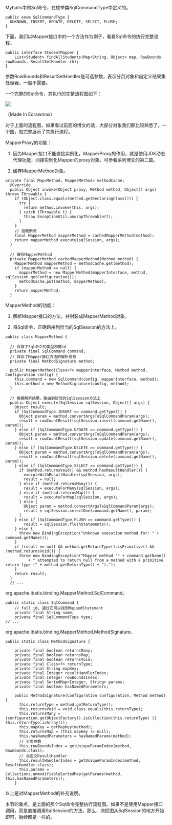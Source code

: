 Mybatis中的Sql命令，在枚举类SqlCommandType中定义的。  


```
public enum SqlCommandType {
  UNKNOWN, INSERT, UPDATE, DELETE, SELECT, FLUSH;
}
```

下面，我们以Mapper接口中的一个方法作为例子，看看Sql命令的执行完整流程。  


```
public interface StudentMapper {
	List<Student> findAllStudents(Map<String, Object> map, RowBounds rowBounds, ResultSetHandler rh);	
}
```

参数RowBounds和ResultSetHandler是可选参数，表示分页对象和自定义结果集处理器，一般不需要。  


一个完整的Sql命令，其执行的完整流程图如下：

![](http://static.oschina.net/uploads/space/2016/0505/181036_SgDu_2727738.jpg)

（Made In Edrawmax）

对于上面的流程图，如果看过前面的博文的话，大部分对象我们都比较熟悉了。一个图，就完整展示了其执行流程。

MapperProxy的功能：

1. 因为Mapper接口不能直接实例化，MapperProxy的作用，就是使用JDK动态代理功能，间接实例化Mapper的proxy对象。可参看系列博文的第二篇。

2. 缓存MapperMethod对象。

```
private final Map<Method, MapperMethod> methodCache;
  @Override
  public Object invoke(Object proxy, Method method, Object[] args) throws Throwable {
    if (Object.class.equals(method.getDeclaringClass())) {
      try {
        return method.invoke(this, args);
      } catch (Throwable t) {
        throw ExceptionUtil.unwrapThrowable(t);
      }
    }
    // 投鞭断流
    final MapperMethod mapperMethod = cachedMapperMethod(method);
    return mapperMethod.execute(sqlSession, args);
  }

  // 缓存MapperMethod
  private MapperMethod cachedMapperMethod(Method method) {
    MapperMethod mapperMethod = methodCache.get(method);
    if (mapperMethod == null) {
      mapperMethod = new MapperMethod(mapperInterface, method, sqlSession.getConfiguration());
      methodCache.put(method, mapperMethod);
    }
    return mapperMethod;
  }
```

  


MapperMethod的功能：

1. 解析Mapper接口的方法，并封装成MapperMethod对象。

2. 将Sql命令，正确路由到恰当的SqlSession的方法上。

```
public class MapperMethod {

  // 保存了Sql命令的类型和键id
  private final SqlCommand command;
  // 保存了Mapper接口方法的解析信息
  private final MethodSignature method;

  public MapperMethod(Class<?> mapperInterface, Method method, Configuration config) {
    this.command = new SqlCommand(config, mapperInterface, method);
    this.method = new MethodSignature(config, method);
  }

  // 根据解析结果，路由到恰当的SqlSession方法上
  public Object execute(SqlSession sqlSession, Object[] args) {
    Object result;
    if (SqlCommandType.INSERT == command.getType()) {
      Object param = method.convertArgsToSqlCommandParam(args);
      result = rowCountResult(sqlSession.insert(command.getName(), param));
    } else if (SqlCommandType.UPDATE == command.getType()) {
      Object param = method.convertArgsToSqlCommandParam(args);
      result = rowCountResult(sqlSession.update(command.getName(), param));
    } else if (SqlCommandType.DELETE == command.getType()) {
      Object param = method.convertArgsToSqlCommandParam(args);
      result = rowCountResult(sqlSession.delete(command.getName(), param));
    } else if (SqlCommandType.SELECT == command.getType()) {
      if (method.returnsVoid() && method.hasResultHandler()) {
        executeWithResultHandler(sqlSession, args);
        result = null;
      } else if (method.returnsMany()) {
        result = executeForMany(sqlSession, args);
      } else if (method.returnsMap()) {
        result = executeForMap(sqlSession, args);
      } else {
        Object param = method.convertArgsToSqlCommandParam(args);
        result = sqlSession.selectOne(command.getName(), param);
      }
    } else if (SqlCommandType.FLUSH == command.getType()) {
        result = sqlSession.flushStatements();
    } else {
      throw new BindingException("Unknown execution method for: " + command.getName());
    }
    if (result == null && method.getReturnType().isPrimitive() && !method.returnsVoid()) {
      throw new BindingException("Mapper method '" + command.getName() 
          + " attempted to return null from a method with a primitive return type (" + method.getReturnType() + ").");
    }
    return result;
  }
  // ...
```

org.apache.ibatis.binding.MapperMethod.SqlCommand。  


```
public static class SqlCommand {
    // full id, 通过它可以找到MappedStatement
    private final String name;
    private final SqlCommandType type;
// ...
```

org.apache.ibatis.binding.MapperMethod.MethodSignature。

```
public static class MethodSignature {

    private final boolean returnsMany;
    private final boolean returnsMap;
    private final boolean returnsVoid;
    private final Class<?> returnType;
    private final String mapKey;
    private final Integer resultHandlerIndex;
    private final Integer rowBoundsIndex;
    private final SortedMap<Integer, String> params;
    private final boolean hasNamedParameters;

    public MethodSignature(Configuration configuration, Method method) {
      this.returnType = method.getReturnType();
      this.returnsVoid = void.class.equals(this.returnType);
      this.returnsMany = (configuration.getObjectFactory().isCollection(this.returnType) || this.returnType.isArray());
      this.mapKey = getMapKey(method);
      this.returnsMap = (this.mapKey != null);
      this.hasNamedParameters = hasNamedParams(method);
      // 分页参数
      this.rowBoundsIndex = getUniqueParamIndex(method, RowBounds.class);
      // 自定义ResultHandler
      this.resultHandlerIndex = getUniqueParamIndex(method, ResultHandler.class);
      this.params = Collections.unmodifiableSortedMap(getParams(method, this.hasNamedParameters));
    }
```

以上是对MapperMethod的补充说明。  


本节的重点，是上面的那个Sql命令完整执行流程图。如果不是使用Mapper接口调用，而是直接调用SqlSession的方法，那么，流程图从SqlSession的地方开始即可，后续都是一样的。



